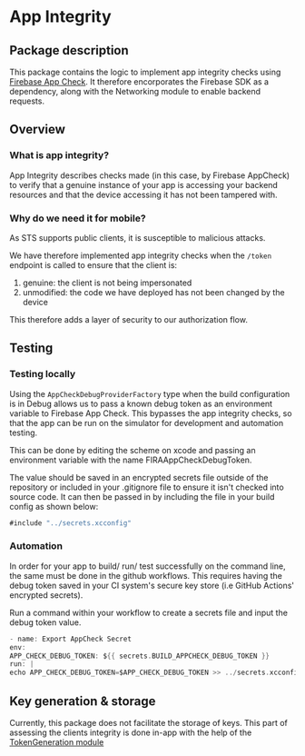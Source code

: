 #  App Integrity

## Package description

This package contains the logic to implement app integrity checks using [Firebase App Check](https://firebase.google.com/docs/app-check). It therefore encorporates the Firebase SDK as a dependency, along with the Networking module to enable backend requests.

## Overview

### What is app integrity?

App Integrity describes checks made (in this case, by Firebase AppCheck) to verify that a genuine instance of your app is accessing your backend resources and that the device accessing it has not been tampered with.

### Why do we need it for mobile?

As STS supports public clients, it is susceptible to malicious attacks.

We have therefore implemented app integrity checks when the `/token` endpoint is called to ensure that the client is:
1. genuine: the client is not being impersonated
2. unmodified: the code we have deployed has not been changed by the device

This therefore adds a layer of security to our authorization flow.

## Testing

### Testing locally

Using the `AppCheckDebugProviderFactory` type when the build configuration is in Debug allows us to pass a known debug token as an environment variable to Firebase App Check.
This bypasses the app integrity checks, so that the app can be run on the simulator for development and automation testing.

This can be done by editing the scheme on xcode and passing an environment variable with the name FIRAAppCheckDebugToken.

The value should be saved in an encrypted secrets file outside of the repository or included in your .gitignore file to ensure it isn't checked into source code. It can then be passed in by including the file in your build config as shown below:

```swift
#include "../secrets.xcconfig"
```

### Automation

In order for your app to build/ run/ test successfully on the command line, the same must be done in the github workflows. This requires having the debug token saved in your CI system's secure key store (i.e GitHub Actions' encrypted secrets).

Run a command within your workflow to create a secrets file and input the debug token value.

```swift
- name: Export AppCheck Secret
env:
APP_CHECK_DEBUG_TOKEN: ${{ secrets.BUILD_APPCHECK_DEBUG_TOKEN }}
run: |
echo APP_CHECK_DEBUG_TOKEN=$APP_CHECK_DEBUG_TOKEN >> ../secrets.xcconfig

```

## Key generation & storage

Currently, this package does not facilitate the storage of keys. This part of assessing the clients integrity is done in-app with the help of the [TokenGeneration module](https://github.com/govuk-one-login/mobile-ios-networking?tab=readme-ov-file#tokengeneration)
